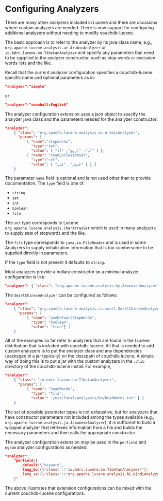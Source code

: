 # Configuring Analyzers

There are many other analyzers included in Lucene and there are occasions where custom analyzers are needed. 
There is now support for configuring additional analyzers without needing to modify couchdb-lucene.

The basic approach is to refer to the analyzer by its java class name, e.g., `org.apache.lucene.analysis.ar.ArabicAnalyzer` or `io.bdrc.lucene.bo.TibetanAnalyzer`
and specify any parameters that need to be supplied to the analyzer constructor, such as stop words or exclusion words lists and the like.

Recall that the current analyzer configuration specifies a couchdb-lucene specific name and optional parameters as in:
``` json
"analyzer":"simple"
```
or

```json
"analyzer":"snowball:English"
```
The analyzer configuration extension uses a json object to specify the analyzer java class and the parameters needed for the analyzer constructor:

```json
"analyzer":
    { "class": "org.apache.lucene.analysis.ar.ArabicAnalyzer",
      "params": [ 
          { "name":"stopwords",
            "type":"set",
            "value": [ "آب", "أربع", "ألا" ] },
          { "name": "stemExclusionSet",
            "type":"set",
            "value": [ "قتول", "قتل" ] } ]
    }
```

The parameter `name` field is optional and is not used other than to provide documentation. The `type` field is one of:

- `string`
- `set`
- `int`
- `boolean`
- `file`

The `set` type corresponds to Lucene `org.apache.lucene.analysis.CharArraySet` which is used in many analyzers to supply sets of stopwords and the like.

The `file` type corresponds to `java.io.FileReader` and is used in some Analyzers to supply initialization information that is too cumbersome to be supplied directly in parameters.

If the `type` field is not present it defaults to `string`.

Most analyzers provide a nullary constructor so a minimal analyzer configuration is like:

```json
"analyzer": { "class": "org.apache.lucene.analysis.hy.ArmenianAnalyzer" }
```

The `SmartChineseAnalyzer` can be configured as follows:

```json
"analyzer":
    { "class": "org.apache.lucene.analysis.cn.smart.SmartChineseAnalyzer",
      "params": [
          { "name": "useDefaultStopWords",
            "type": "boolean",
            "value": "true"} ]
    }
```

All of the exsmples so far refer to analyzers that are found in the Lucene distribution that is included with couchdb-lucene. All that is needed to add custom analyzers is to put the analyzer class and any dependencies (packaged in a jar typically) on the classpath of couchdb-lucene. A simple way of doing this is to put a jar with the custom analyzers in the `./lib` directory of the couchdb-lucene install. For example,

```json
"analyzer":
    { "class": "io.bdrc.lucene.bo.TibetanAnalyzer",
      "params": [
          { "name": "headWords",
            "type": "file",
            "value": "/usr/local/analyzers/bo/headWords.txt" } ]
    }
```

The set of possible parameter types is not exhaustive, but for analyzers that have constructor parameters not included among the types available (e.g., `org.apache.lucene.analysis.ja.JapaneseAnalyzer`), it is sufficient to build a wrapper analyzer that retrieves information from a file and builds the necessary parameters and then calls the appropriate constructor.

The analyzer configuration extension may be used in the `perfield` and `ngram` analyzer configurations as needed:

```json
"analyzer": 
    "perfield:{
        default:\"keyword",
        lang_bo:{\"class\":\"io.bdrc.lucene.bo.TibetanAnalyzer\"},
        lang_sa:{\"class\":\"org.apache.lucene.analysis.hi.HindiAnalyzer\"}
    }"
```

The above illustrates that extension configurations can be mixed with the current couchdb-lucene configurations.
